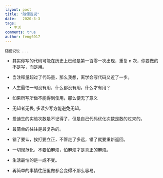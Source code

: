 ```yaml
---
layout: post
title: "随便说说"
date:   2020-3-3
tags: 
  - 生活
comments: true
author: feng6917
---
```


`随便说说 ...`

<!-- more -->

- 其实你写的代码可能在历史上已经是第一百零一次出现，重复 n 次，你要做的不是写，而是用。

- 当注释量超过了代码量，那么我想，离学会写代码又近了一步。

- 人生最怕一句没有用，什么都没有用，什么才有用？

- 如果所写所做不能得到使用，那么便无了意义

- 无知者无畏, 多读少写方能避免无知。

- 爱迪生的实验次数是不记得了，但是自己代码优化次数是数的过来的。

- 最简单的往往是最复杂的。
  
- 错了要认，挨打要立正，不管走了多远，错了就要重新返回。

- 一切规范化，不要怕麻烦，怕麻烦才是真正的麻烦。

- 生活最怕的是一成不变。

- 再简单的事情往细里做都会变得不那么容易。
